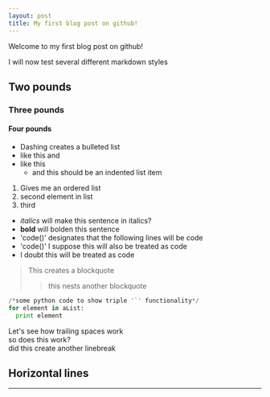 ```yaml
---
layout: post
title: My first blog post on github!
---
```


Welcome to my first blog post on github!

I will now test several different markdown styles

## Two pounds

### Three pounds

#### Four pounds

- Dashing creates a bulleted list
- like this and
- like this
  - and this should be an indented list item

1. Gives me an ordered list
2. second element in list
3. third

- _italics_ will make this sentence in italics?
- **bold** will bolden this sentence
- 'code()' designates that the following lines will be code
- 'code()' I suppose this will also be treated as code
- I doubt this will be treated as code

> This creates a blockquote
>> this nests another blockquote

```python
/*some python code to show triple '`' functionality*/
for element in aList:
  print element
```

Let's see how trailing spaces work  
so does this work?  
did this create another linebreak

Horizontal lines
----
****
